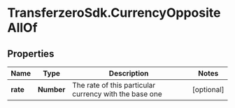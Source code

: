 # TransferzeroSdk.CurrencyOppositeAllOf

## Properties
Name | Type | Description | Notes
------------ | ------------- | ------------- | -------------
**rate** | **Number** | The rate of this particular currency with the base one | [optional] 


